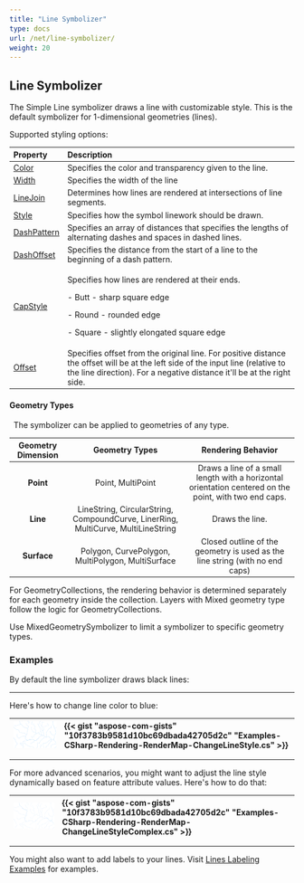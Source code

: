 ```yaml
---
title: "Line Symbolizer"
type: docs
url: /net/line-symbolizer/
weight: 20
---
```


## **Line Symbolizer**
The Simple Line symbolizer draws a line with customizable style. This is the default symbolizer for 1-dimensional geometries (lines). 

Supported styling options:

|**Property**|**Description**|
| :- | :- |
|[Color](https://apireference.aspose.com/gis/net/aspose.gis.rendering.symbolizers/simpleline/properties/color)|Specifies the color and transparency given to the line.|
|[Width](https://apireference.aspose.com/gis/net/aspose.gis.rendering.symbolizers/simpleline/properties/width)|Specifies the width of the line|
|[LineJoin](https://apireference.aspose.com/gis/net/aspose.gis.rendering.symbolizers/simpleline/properties/linejoin)|Determines how lines are rendered at intersections of line segments.|
|[Style](https://apireference.aspose.com/gis/net/aspose.gis.rendering.symbolizers/simpleline/properties/style)|Specifies how the symbol linework should be drawn.|
|[DashPattern](https://apireference.aspose.com/gis/net/aspose.gis.rendering.symbolizers/simpleline/properties/dashpattern)|Specifies an array of distances that specifies the lengths of alternating dashes and spaces in dashed lines.|
|[DashOffset](https://apireference.aspose.com/gis/net/aspose.gis.rendering.symbolizers/simpleline/properties/dashoffset)|Specifies the distance from the start of a line to the beginning of a dash pattern.|
|[CapStyle](https://apireference.aspose.com/gis/net/aspose.gis.rendering.symbolizers/simpleline/properties/capstyle)|<p>Specifies how lines are rendered at their ends.</p><p>- Butt - sharp square edge</p><p>- Round - rounded edge</p><p>- Square - slightly elongated square edge</p>|
|[Offset](https://apireference.aspose.com/gis/net/aspose.gis.rendering.symbolizers/simpleline/properties/offset)|Specifies offset from the original line. For positive distance the offset will be at the left side of the input line (relative to the line direction). For a negative distance it'll be at the right side.|
#### **Geometry Types**
` `The symbolizer can be applied to geometries of any type.

|**Geometry Dimension**|**Geometry Types**|**Rendering Behavior**|
| :-: | :-: | :-: |
|**Point**|Point, MultiPoint|Draws a line of a small length with a horizontal orientation centered on the point, with two end caps.|
|**Line**|LineString, CircularString, CompoundCurve, LinerRing, MultiCurve, MultiLineString|Draws the line.|
|**Surface**|Polygon, CurvePolygon, MultiPolygon, MultiSurface|Closed outline of the geometry is used as the line string (with no end caps)|


For GeometryCollections, the rendering behavior is determined separately for each geometry inside the collection. Layers with Mixed geometry type follow the logic for GeometryCollections.

Use MixedGeometrySymbolizer to limit a symbolizer to specific geometry types.

### **Examples**
By default the line symbolizer draws black lines:





-----
Here's how to change line color to blue:



|![todo:image_alt_text](line-symbolizer_1.png)|{{< gist "aspose-com-gists" "10f3783b9581d10bc69dbada42705d2c" "Examples-CSharp-Rendering-RenderMap-ChangeLineStyle.cs" >}}|
| :- | :- |


-----


For more advanced scenarios, you might want to adjust the line style dynamically based on feature attribute values. Here's how to do that:



|![todo:image_alt_text](line-symbolizer_2.png)|{{< gist "aspose-com-gists" "10f3783b9581d10bc69dbada42705d2c" "Examples-CSharp-Rendering-RenderMap-ChangeLineStyleComplex.cs" >}}|
| :- | :- |






-----
You might also want to add labels to your lines. Visit [Lines Labeling Examples](/gis/net/simple-labeling/#simplelabeling-lineslabelingexamples) for examples.
